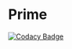 # Prime

[![Codacy Badge](https://api.codacy.com/project/badge/Grade/d0ca441f1b6a458a90b6e40597e91bdd)](https://app.codacy.com/manual/Stepin-104243/Prime?utm_source=github.com&utm_medium=referral&utm_content=Stepin-104243/Prime&utm_campaign=Badge_Grade_Dashboard)